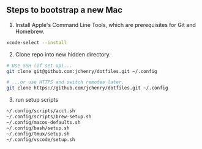 
## Steps to bootstrap a new Mac

1. Install Apple's Command Line Tools, which are prerequisites for Git and Homebrew.

```bash
xcode-select --install
```

2. Clone repo into new hidden directory.

```bash
# Use SSH (if set up)...
git clone git@github.com:jchenry/dotfiles.git ~/.config

# ...or use HTTPS and switch remotes later.
git clone https://github.com/jchenry/dotfiles.git ~/.config
```

3. run setup scripts

```bash
~/.config/scripts/acct.sh
~/.config/scripts/brew-setup.sh
~/.config/macos-defaults.sh
~/.config/bash/setup.sh
~/.config/tmux/setup.sh
~/.config/vscode/setup.sh
```
